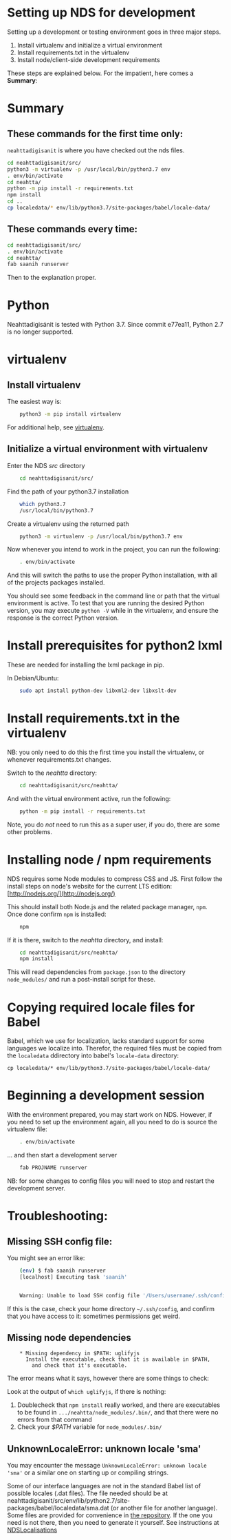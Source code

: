 # Setting up NDS for development

Setting up a development or testing environment goes in three major steps.


1. Install virtualenv and initialize a virtual environment
1. Install requirements.txt in the virtualenv
1. Install node/client-side development requirements

These steps are explained below. For the impatient, here comes a **Summary**:


# Summary


## These commands for the first time only:

`neahttadigisanit` is where you have checked out the nds files.

```bash
cd neahttadigisanit/src/
python3 -m virtualenv -p /usr/local/bin/python3.7 env
. env/bin/activate
cd neahtta/
python -m pip install -r requirements.txt
npm install
cd ..
cp localedata/* env/lib/python3.7/site-packages/babel/locale-data/
``` 

## These commands every time:

```bash 
cd neahttadigisanit/src/
. env/bin/activate
cd neahtta/
fab saanih runserver
```


Then to the explanation proper.


# Python

Neahttadigisánit is tested with Python 3.7. Since commit e77ea11, Python 2.7 is no longer supported.
#  virtualenv

## Install virtualenv

The easiest way is: 


```bash
    python3 -m pip install virtualenv
```


For additional help, see [virtualenv](https://pypi.python.org/pypi/virtualenv).


##  Initialize a virtual environment with virtualenv


Enter the NDS *src* directory


```bash
    cd neahttadigisanit/src/
```


Find the path of your python3.7 installation

```bash
    which python3.7
    /usr/local/bin/python3.7
```

Create a virtualenv using the returned path


```bash
    python3 -m virtualenv -p /usr/local/bin/python3.7 env
```


Now whenever you intend to work in the project, you can run the following:


```bash
    . env/bin/activate
```


And this will switch the paths to use the proper Python installation, with all
of the projects packages installed.


You should see some feedback in the command line or path that the virtual
environment is active. To test that you are running the desired Python version, you may execute `python -V` while in the virtualenv, and ensure the response is the correct Python version.

#  Install prerequisites for python2 lxml

These are needed for installing the lxml package in pip.

In Debian/Ubuntu:

```bash
    sudo apt install python-dev libxml2-dev libxslt-dev
```

#  Install requirements.txt in the virtualenv


NB: you only need to do this the first time you install the virtualenv, or
whenever requirements.txt changes.


Switch to the *neahtta* directory:


```bash
    cd neahttadigisanit/src/neahtta/
```


And with the virtual environment active, run the following:


```bash
    python -m pip install -r requirements.txt
```


Note, you do *not* need to run this as a super user, if you do, there are some
other problems.


#  Installing node / npm requirements


NDS requires some Node modules to compress CSS and JS. First follow the install
steps on node's website for the current LTS edition: [http://nodejs.org/](http://nodejs.org/)


This should install both Node.js and the related package manager, `npm`. Once
done confirm `npm` is installed:


```bash
    npm
```


If it is there, switch to the *neahtta* directory, and install:


```bash
    cd neahttadigisanit/src/neahtta/
    npm install
```


This will read dependencies from `package.json` to the directory
`node_modules/` and run a post-install script for these.

# Copying required locale files for Babel

Babel, which we use for localization, lacks standard support for some languages we localize into. Therefor, the required files must be copied from the `localedata` ddirectory into babel's `locale-data` directory:

`cp localedata/* env/lib/python3.7/site-packages/babel/locale-data/`

#  Beginning a development session


With the environment prepared, you may start work on NDS. However, if you need
to set up the environment again, all you need to do is source the virtualenv
file:


```bash
    . env/bin/activate
```


... and then start a development server


```bash
    fab PROJNAME runserver
```


NB: for some changes to config files you will need to stop and restart the
development server.


#  Troubleshooting:


##  Missing SSH config file:


You might see an error like:


```bash
    (env) $ fab saanih runserver
    [localhost] Executing task 'saanih'


    Warning: Unable to load SSH config file '/Users/username/.ssh/config'
```


If this is the case, check your home directory `~/.ssh/config`, and confirm
that you have access to it: sometimes permissions get weird.


##  Missing node dependencies


```
    * Missing dependency in $PATH: uglifyjs
      Install the executable, check that it is available in $PATH,
        and check that it's executable.
```


The error means what it says, however there are some things to check:


Look at the output of `which uglifyjs`, if there is nothing:

1. Doublecheck that `npm install` really worked, and there are executables to be found in `.../neahtta/node_modules/.bin/`, and that there were no errors from that command
1. Check your *$PATH* variable for `node_modules/.bin/`


## UnknownLocaleError: unknown locale 'sma'

You may encounter the message `UnknownLocaleError: unknown locale 'sma'` or a similar one on starting up or compiling strings.

Some of our interface languages are not in the standard Babel list of possible locales (.dat files). The file needed should be at neahttadigisanit/src/env/lib/python2.7/site-packages/babel/localedata/sma.dat (or another file for another language). Some files are provided for convenience in [the repository](https://github.com/giellatekno/neahttadigisanit/tree/master/src/localedata). If the one you need is not there, then you need to generate it yourself. See instructions at [NDSLocalisations](NDSLocalisations)